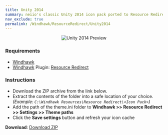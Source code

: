 ```yaml
---
title: Unity 2014
summary: neiio's classic Unity 2014 icon pack ported to Resource Redirect.
nav_exclude: true
permalink: /Windhawk/ResourceRedirect/Unity2014
---
```


<div align="center">
  <img src="https://gitlab.com/the-back-room/windhawk/resource-redirect/unity-series/unity-2014/-/raw/main/Extras/Preview.bmp" alt="Unity 2014 Preview" style="max-width: 100%; height: auto;">
</div>

### Requirements

- [Windhawk](https://windhawk.net/)
- [Windhawk](https://windhawk.net/) Plugin: [Resource Redirect](https://windhawk.net/mods/icon-resource-redirect)

### Instructions

 - Download the ZIP archive from the link below.
 - Extract the contents of the folder into a safe location of your choice. *(Example: `C:\Windhawk Resources\Resource Redirect\<Icon Pack>`)*
 - Add the path of the theme.ini folder to **Windhawk >> Resource Redirect >> Settings >> Theme paths**
 - Click the **Save settings** button and refresh your icon cache

**Download**: [Download ZIP](https://gitlab.com/the-back-room/windhawk/resource-redirect/unity-series/unity-2014/-/archive/main/unity-2014-main.zip)